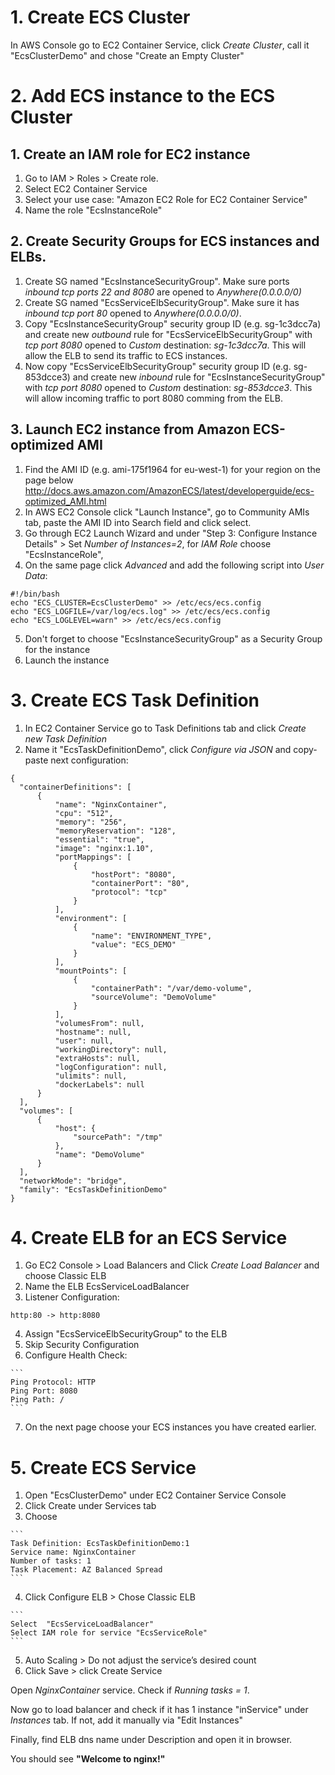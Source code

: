 # 1. Create ECS Cluster
In AWS Console go to EC2 Container Service, click _Create Cluster_, call it "EcsClusterDemo" and chose "Create an Empty Cluster"

# 2. Add ECS instance to the ECS Cluster

## 1. Create an IAM role for EC2 instance
  1. Go to IAM > Roles > Create role. 
  2. Select EC2 Container Service
  3. Select your use case: "Amazon EC2 Role for EC2 Container Service"
  4. Name the role "EcsInstanceRole"

## 2. Create Security Groups for ECS instances and ELBs.
  1. Create SG named "EcsInstanceSecurityGroup". Make sure ports _inbound tcp ports 22 and 8080_ are opened to _Anywhere(0.0.0.0/0)_
  2. Create SG named "EcsServiceElbSecurityGroup". Make sure it has _inbound tcp port 80_ opened to _Anywhere(0.0.0.0/0)_.
  3. Copy "EcsInstanceSecurityGroup" security group ID (e.g. sg-1c3dcc7a) and create new _outbound_ rule for "EcsServiceElbSecurityGroup" with _tcp port 8080_ opened to  _Custom_ destination: _sg-1c3dcc7a_. This will allow the ELB to send its traffic to ECS instances.
  4. Now copy "EcsServiceElbSecurityGroup" security group ID (e.g. sg-853dcce3) and create new _inbound_ rule for "EcsInstanceSecurityGroup" with _tcp port 8080_ opened to _Custom_ destination: _sg-853dcce3_. This will allow incoming traffic to port 8080 comming from the ELB.

## 3. Launch EC2 instance from Amazon ECS-optimized AMI

  1. Find the AMI ID (e.g. ami-175f1964 for eu-west-1) for your region on the page below http://docs.aws.amazon.com/AmazonECS/latest/developerguide/ecs-optimized_AMI.html
  2. In AWS EC2 Console click "Launch Instance", go to Community AMIs tab, paste the AMI ID into Search field and click select.
  3. Go through EC2 Launch Wizard and under "Step 3: Configure Instance Details" > Set _Number of Instances=2_, for _IAM Role_ choose "EcsInstanceRole",
  4. On the same page click _Advanced_ and add the following script into _User Data_:
```
#!/bin/bash
echo "ECS_CLUSTER=EcsClusterDemo" >> /etc/ecs/ecs.config
echo "ECS_LOGFILE=/var/log/ecs.log" >> /etc/ecs/ecs.config
echo "ECS_LOGLEVEL=warn" >> /etc/ecs/ecs.config
```
  5. Don't forget to choose "EcsInstanceSecurityGroup" as a Security Group for the instance
  6. Launch the instance

# 3. Create ECS Task Definition
  1. In EC2 Container Service go to Task Definitions tab and click _Create new Task Definition_
  2. Name it "EcsTaskDefinitionDemo", click _Configure via JSON_ and copy-paste next configuration:
  
  ```
  {
    "containerDefinitions": [
        {
            "name": "NginxContainer",
            "cpu": "512",
            "memory": "256",
            "memoryReservation": "128",
            "essential": "true",
            "image": "nginx:1.10",
            "portMappings": [
                {
                    "hostPort": "8080",
                    "containerPort": "80",
                    "protocol": "tcp"
                }
            ],
            "environment": [
                {
                    "name": "ENVIRONMENT_TYPE",
                    "value": "ECS_DEMO"
                }
            ],
            "mountPoints": [
                {
                    "containerPath": "/var/demo-volume",
                    "sourceVolume": "DemoVolume"
                }
            ],
            "volumesFrom": null,
            "hostname": null,
            "user": null,
            "workingDirectory": null,
            "extraHosts": null,
            "logConfiguration": null,
            "ulimits": null,
            "dockerLabels": null
        }
    ],
    "volumes": [
        {
            "host": {
                "sourcePath": "/tmp"
            },
            "name": "DemoVolume"
        }
    ],
    "networkMode": "bridge",
    "family": "EcsTaskDefinitionDemo"
}
```

# 4. Create ELB for an ECS Service
  1. Go EC2 Console > Load Balancers and Click _Create Load Balancer_ and choose Classic ELB
  2. Name the ELB EcsServiceLoadBalancer
  3. Listener Configuration:

    http:80 -> http:8080
  4. Assign "EcsServiceElbSecurityGroup" to the ELB
  5. Skip Security Configuration
  6. Configure Health Check:
  
    ```
    Ping Protocol: HTTP
    Ping Port: 8080
    Ping Path: /
    ```
    
  7. On the next page choose your ECS instances you have created earlier.

# 5. Create ECS Service
  1. Open "EcsClusterDemo" under EC2 Container Service Console
  2. Click Create under Services tab
  3. Choose
    
    ```
    Task Definition: EcsTaskDefinitionDemo:1
    Service name: NginxContainer
    Number of tasks: 1
    Task Placement: AZ Balanced Spread
    ```

  4. Click Configure ELB > Chose Classic ELB
    
    ```
    Select  "EcsServiceLoadBalancer"
    Select IAM role for service "EcsServiceRole"
    ```
    
  5. Auto Scaling > Do not adjust the service’s desired count
  6. Click Save > click Create Service

Open _NginxContainer_ service. Check if _Running tasks = 1_.

Now go to load balancer and check if it has 1 instance "inService" under _Instances_ tab. If not, add it manually via "Edit Instances"

Finally, find ELB dns name under Description and open it in browser.

You should see **"Welcome to nginx!"**
